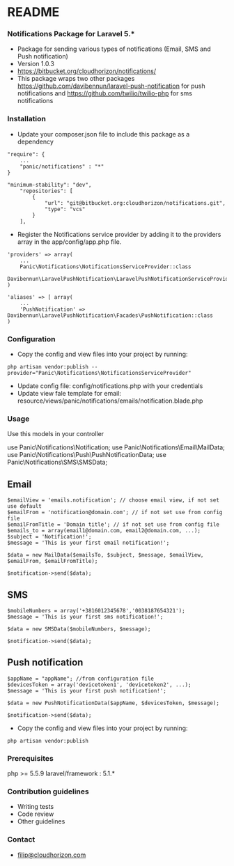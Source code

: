 # README #


### Notifications Package for Laravel 5.* ###

* Package for sending various types of notifications (Email, SMS and Push notification)
* Version 1.0.3
* https://bitbucket.org/cloudhorizon/notifications/
* This package wraps two other packages https://github.com/davibennun/laravel-push-notification for push notifications and https://github.com/twilio/twilio-php for sms notifications

### Installation ###

* Update your composer.json file to include this package as a dependency 
```
"require": {
    ...
    "panic/notifications" : "*"
}

"minimum-stability": "dev",
    "repositories": [
        {
            "url": "git@bitbucket.org:cloudhorizon/notifications.git",
            "type": "vcs"
        }
    ],
```
* Register the Notifications service provider by adding it to the providers array in the app/config/app.php file.

```
'providers' => array(
    ...
    Panic\Notifications\NotificationsServiceProvider::class
    Davibennun\LaravelPushNotification\LaravelPushNotificationServiceProvider::class,
)

'aliases' => [ array(
    ...
    'PushNotification' => Davibennun\LaravelPushNotification\Facades\PushNotification::class
)
```

### Configuration ###

* Copy the config and view files into your project by running:

```
php artisan vendor:publish --provider="Panic\Notifications\NotificationsServiceProvider"
```
* Update config file: config/notifications.php with your credentials
* Update view fale template for email: resource/views/panic/notifications/emails/notification.blade.php

### Usage ###

Use this models in your controller

use Panic\Notifications\Notification;
use Panic\Notifications\Email\MailData;
use Panic\Notifications\Push\PushNotificationData;
use Panic\Notifications\SMS\SMSData;

## Email ##

```
$emailView = 'emails.notification'; // choose email view, if not set use default
$emailFrom = 'notification@domain.com'; // if not set use from config file
$emailFromTitle = 'Domain title'; // if not set use from config file
$emails_to = array(email1@domain.com, email2@domain.com, ...);
$subject = 'Notification!';
$message = 'This is your first email notification!';

$data = new MailData($emailsTo, $subject, $message, $emailView, $emailFrom, $emailFromTitle);

$notification->send($data);
```
## SMS ##
```
$mobileNumbers = array('+3816012345678','0038187654321');
$message = 'This is your first sms notification!';

$data = new SMSData($mobileNumbers, $message);

$notification->send($data);
```
## Push notification ##
```
$appName = "appName"; //from configuration file
$devicesToken = array('devicetoken1', 'devicetoken2', ...);
$message = 'This is your first push notification!';

$data = new PushNotificationData($appName, $devicesToken, $message);

$notification->send($data);
```
* Copy the config and view files into your project by running:
```
php artisan vendor:publish
```
### Prerequisites ###

php >= 5.5.9
laravel/framework : 5.1.*

### Contribution guidelines ###

* Writing tests
* Code review
* Other guidelines

### Contact ###

* filip@cloudhorizon.com
